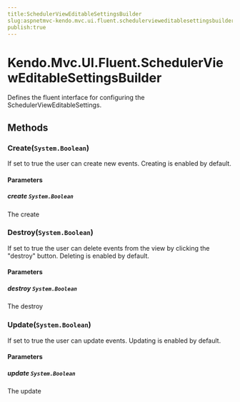 ```yaml
---
title:SchedulerViewEditableSettingsBuilder
slug:aspnetmvc-kendo.mvc.ui.fluent.schedulervieweditablesettingsbuilder
publish:true
---
```


# Kendo.Mvc.UI.Fluent.SchedulerViewEditableSettingsBuilder
Defines the fluent interface for configuring the SchedulerViewEditableSettings.



## Methods

### Create(`System.Boolean`)
If set to true the user can create new events. Creating is enabled by default.


#### Parameters

##### create `System.Boolean`
The create





### Destroy(`System.Boolean`)
If set to true the user can delete events from the view by clicking the "destroy" button. Deleting is enabled by default.


#### Parameters

##### destroy `System.Boolean`
The destroy





### Update(`System.Boolean`)
If set to true the user can update events. Updating is enabled by default.


#### Parameters

##### update `System.Boolean`
The update






